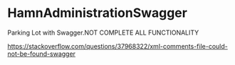 # HamnAdministrationSwagger
Parking Lot with Swagger.NOT COMPLETE ALL FUNCTIONALITY


https://stackoverflow.com/questions/37968322/xml-comments-file-could-not-be-found-swagger
